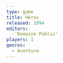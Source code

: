 ```yaml
---
type: game
title: Héros
released: 1994
editors: 
  -'Domaine Public'
players: 1
genres:
  - Aventure
---
```


